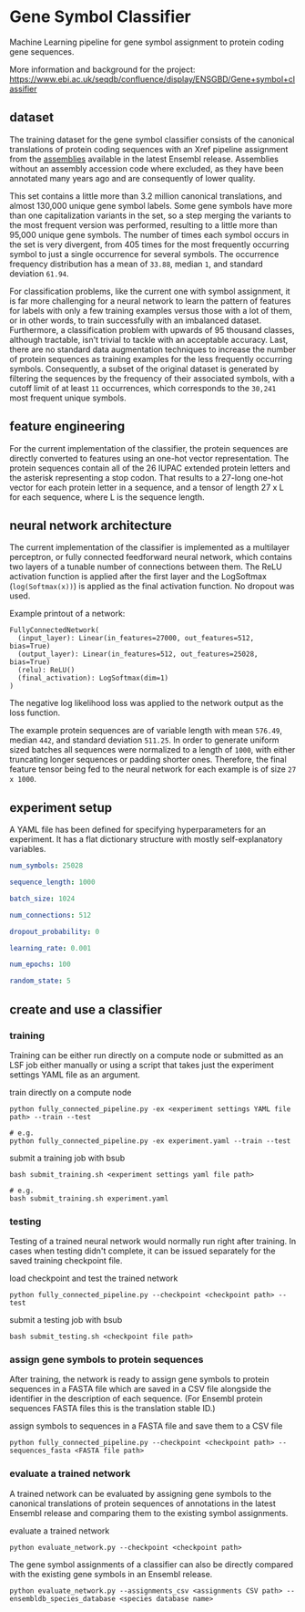 # Gene Symbol Classifier

Machine Learning pipeline for gene symbol assignment to protein coding gene sequences.

More information and background for the project:
https://www.ebi.ac.uk/seqdb/confluence/display/ENSGBD/Gene+symbol+classifier


## dataset

The training dataset for the gene symbol classifier consists of the canonical translations of protein coding sequences with an Xref pipeline assignment from the [assemblies](https://www.ensembl.org/info/about/species.html) available in the latest Ensembl release. Assemblies without an assembly accession code where excluded, as they have been annotated many years ago and are consequently of lower quality.

This set contains a little more than 3.2 million canonical translations, and almost 130,000 unique gene symbol labels. Some gene symbols have more than one capitalization variants in the set, so a step merging the variants to the most frequent version was performed, resulting to a little more than 95,000 unique gene symbols. The number of times each symbol occurs in the set is very divergent, from 405 times for the most frequently occurring symbol to just a single occurrence for several symbols. The occurrence frequency distribution has a mean of `33.88`, median `1`, and standard deviation `61.94`.

For classification problems, like the current one with symbol assignment, it is far more challenging for a neural network to learn the pattern of features for labels with only a few training examples versus those with a lot of them, or in other words, to train successfully with an imbalanced dataset. Furthermore, a classification problem with upwards of 95 thousand classes, although tractable, isn't trivial to tackle with an acceptable accuracy. Last, there are no standard data augmentation techniques to increase the number of protein sequences as training examples for the less frequently occurring symbols. Consequently, a subset of the original dataset is generated by filtering the sequences by the frequency of their associated symbols, with a cutoff limit of at least `11` occurrences, which corresponds to the `30,241` most frequent unique symbols.


## feature engineering

For the current implementation of the classifier, the protein sequences are directly converted to features using an one-hot vector representation. The protein sequences contain all of the 26 IUPAC extended protein letters and the asterisk representing a stop codon. That results to a 27-long one-hot vector for each protein letter in a sequence, and a tensor of length 27 x L for each sequence, where L is the sequence length.


## neural network architecture

The current implementation of the classifier is implemented as a multilayer perceptron, or fully connected feedforward neural network, which contains two layers of a tunable number of connections between them. The ReLU activation function is applied after the first layer and the LogSoftmax (`log(Softmax(x))`) is applied as the final activation function. No dropout was used.

Example printout of a network:
```
FullyConnectedNetwork(
  (input_layer): Linear(in_features=27000, out_features=512, bias=True)
  (output_layer): Linear(in_features=512, out_features=25028, bias=True)
  (relu): ReLU()
  (final_activation): LogSoftmax(dim=1)
)
```

The negative log likelihood loss was applied to the network output as the loss function.

The example protein sequences are of variable length with mean `576.49`, median `442`, and standard deviation `511.25`. In order to generate uniform sized batches all sequences were normalized to a length of `1000`, with either truncating longer sequences or padding shorter ones. Therefore, the final feature tensor being fed to the neural network for each example is of size `27 x 1000`.


## experiment setup

A YAML file has been defined for specifying hyperparameters for an experiment. It has a flat dictionary structure with mostly self-explanatory variables.

```yaml
num_symbols: 25028

sequence_length: 1000

batch_size: 1024

num_connections: 512

dropout_probability: 0

learning_rate: 0.001

num_epochs: 100

random_state: 5
```


## create and use a classifier

### training

Training can be either run directly on a compute node or submitted as an LSF job either manually or using a script that takes just the experiment settings YAML file as an argument.

train directly on a compute node
```
python fully_connected_pipeline.py -ex <experiment settings YAML file path> --train --test

# e.g.
python fully_connected_pipeline.py -ex experiment.yaml --train --test
```

submit a training job with bsub
```
bash submit_training.sh <experiment settings yaml file path>

# e.g.
bash submit_training.sh experiment.yaml
```

### testing

Testing of a trained neural network would normally run right after training. In cases when testing didn't complete, it can be issued separately for the saved training checkpoint file.

load checkpoint and test the trained network
```
python fully_connected_pipeline.py --checkpoint <checkpoint path> --test
```

submit a testing job with bsub
```
bash submit_testing.sh <checkpoint file path>
```

### assign gene symbols to protein sequences

After training, the network is ready to assign gene symbols to protein sequences in a FASTA file which are saved in a CSV file alongside the identifier in the description of each sequence. (For Ensembl protein sequences FASTA files this is the translation stable ID.)

assign symbols to sequences in a FASTA file and save them to a CSV file
```
python fully_connected_pipeline.py --checkpoint <checkpoint path> --sequences_fasta <FASTA file path>
```

### evaluate a trained network

A trained network can be evaluated by assigning gene symbols to the canonical translations of protein sequences of annotations in the latest Ensembl release and comparing them to the existing symbol assignments.

evaluate a trained network
```
python evaluate_network.py --checkpoint <checkpoint path>
```

The gene symbol assignments of a classifier can also be directly compared with the existing gene symbols in an Ensembl release.
```
python evaluate_network.py --assignments_csv <assignments CSV path> --ensembldb_species_database <species database name>
```
